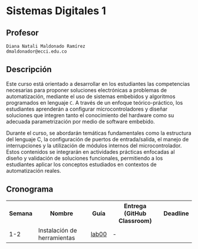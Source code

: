 # Sistemas Digitales 1

## Profesor
```
Diana Natali Maldonado Ramírez
dmaldonador@ecci.edu.co
```

## Descripción 
Este curso está orientado a desarrollar en los estudiantes las competencias necesarias para proponer soluciones electrónicas a problemas de automatización, mediante el uso de sistemas embebidos y algoritmos programados en lenguaje ```C```. A través de un enfoque teórico-práctico, los estudiantes aprenderán a configurar microcontroladores y diseñar soluciones que integren tanto el conocimiento del hardware como su adecuada parametrización por medio de software embebido.

Durante el curso, se abordarán temáticas fundamentales como la estructura del lenguaje C, la configuración de puertos de entrada/salida, el manejo de interrupciones y la utilización de módulos internos del microcontrolador. Estos contenidos se integrarán en actividades prácticas enfocadas al diseño y validación de soluciones funcionales, permitiendo a los estudiantes aplicar los conceptos estudiados en contextos de automatización reales.

## Cronograma

<table>
  <tr>
    <th>Semana</th>
    <th>Nombre</th>
    <th>Guía</th>
    <th>Entrega (GitHub Classroom)</th>
    <th>Deadline</th>
  </tr>
  <tr>
    <td>1-2</td>
    <td>Instalación de herramientas</td>
    <td><a href="/ECCI-Sistemas-Digitales-1-2025-II/labs/00_lab00/README.md">lab00</a></td>
    <td>-</td>
  </tr>
  <tr>


